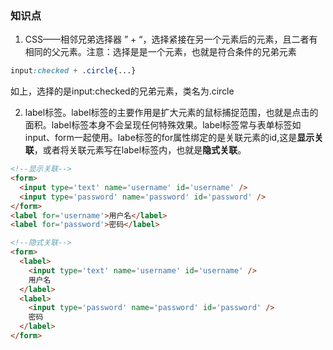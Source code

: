 ### 知识点       

1. CSS——相邻兄弟选择器 ” + “，选择紧接在另一个元素后的元素，且二者有相同的父元素。注意：选择是是一个元素，也就是符合条件的兄弟元素     

```css
input:checked + .circle{...}
```

如上，选择的是input:checked的兄弟元素，类名为.circle     

2. label标签。label标签的主要作用是扩大元素的鼠标捕捉范围，也就是点击的面积。label标签本身不会呈现任何特殊效果。label标签常与表单标签如input、form一起使用。labe标签的for属性绑定的是关联元素的id,这是**显示关联**，或者将关联元素写在label标签内，也就是**隐式关联**。    

```html
<!--显示关联-->
<form>
  <input type='text' name='username' id='username' />
  <input type='password' name='password' id='password' />
</form>
<label for='username'>用户名</label>
<label for='password'>密码</label>

<!--隐式关联-->
<form>
  <label>
    <input type='text' name='username' id='username' />
    用户名
  </label>
  <label>
    <input type='password' name='password' id='password' />
    密码
  </label>
</form>
```

